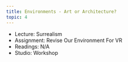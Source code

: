 ```yaml
---
title: Environments - Art or Architecture?
topic: 4
---
```

- Lecture: Surrealism
- Assignment: Revise Our Environment For VR
- Readings: N/A
- Studio: Workshop